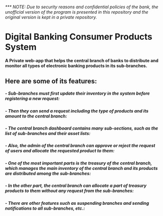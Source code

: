 ###### *** NOTE: Due to security reasons and confidential policies of the bank, the unofficial version of the program is presented in this repository and the original version is kept in a private repository.

# Digital Banking Consumer Products System

#### A Private web-app that helps the central branch of banks to distribute and monitor all types of electronic banking products in its sub-branches.

## Here are some of its features:

##### - Sub-branches must first update their inventory in the system before registering a new request:



##### - Then they can send a request including the type of products and its amount to the central branch:



##### - The central branch dashboard contains many sub-sections, such as the list of sub-branches and their asset lists:



##### - Also, the admin of the central branch can approve or reject the request of users and allocate the requested product to them:


##### - One of the most important parts is the treasury of the central branch, which manages the main inventory of the central branch and its products are distributed among the sub-branches:



##### - In the other part, the central branch can allocate a part of treasury products to them without any request from the sub-branches:

##### - There are other features such as suspending branches and sending notifications to all sub-branches, etc.:
